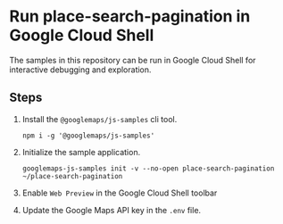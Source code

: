# Run place-search-pagination in Google Cloud Shell

The samples in this repository can be run in Google Cloud Shell for interactive debugging and exploration.

## Steps

1. Install the `@googlemaps/js-samples` cli tool.

    ```
    npm i -g '@googlemaps/js-samples'
    ```
1. Initialize the sample application. 
    ```
    googlemaps-js-samples init -v --no-open place-search-pagination ~/place-search-pagination
    ```
1. Enable `Web Preview` in the Google Cloud Shell toolbar
1. Update the Google Maps API key in the `.env` file.
